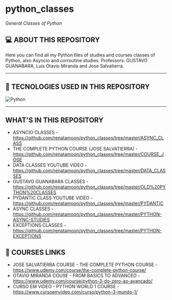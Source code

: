 # python_classes
<i>General Classes of Python</i>

## <a id="repo"> 💻 ABOUT THIS REPOSITORY</a>

Here you can find all my Python files of studies and courses classes of Python, also Asyncio and corroutine studies. 
Professors: GUSTAVO GUANABARA, Luis Otavio Miranda and Jose Salvatierra.

<hr>
  
## <a id="tec"> 🧪 TECNOLOGIES USED IN THIS REPOSITORY </a>

![Python](https://img.shields.io/badge/Python-3776AB?style=for-the-badge&logo=python&logoColor=white)

<hr>

## <a id="whats"> WHAT'S IN THIS REPOSITORY </a>

- ASYNCIO CLASSES - https://github.com/renatamoon/python_classes/tree/master/ASYNC_CLASS
- THE COMPLETE PYTHON COURSE (JOSE SALVATIERRA) - https://github.com/renatamoon/python_classes/tree/master/COURSE_JOSE
- DATA CLASSES YOUTUBE VIDEO - https://github.com/renatamoon/python_classes/tree/master/DATA_CLASSES
- GUSTAVO GUANABARA CLASSES - https://github.com/renatamoon/python_classes/tree/master/OLD%20PYTHON%20CLASSES
- PYDANTIC CLASS YOUTUBE VIDEO - https://github.com/renatamoon/python_classes/tree/master/PYDANTIC
- ASYNC CLASSES - https://github.com/renatamoon/python_classes/tree/master/PYTHON-ASYNC-STUDIES
- EXCEPTIONS CLASSES - https://github.com/renatamoon/python_classes/tree/master/PYTHON-EXCEPTIONS
  
## <a id="links"> 🔴 COURSES LINKS </a> 

- JOSE SALVATIERRA COURSE - THE COMPLETE PYTHON COURSE - https://www.udemy.com/course/the-complete-python-course/
- OTAVIO MIRANDA COUSE - FROM BASICS TO ADVANCED - https://www.udemy.com/course/python-3-do-zero-ao-avancado/
- CURSO EM VIDEO - PYTHON WORLD 1 COURSE - https://www.cursoemvideo.com/curso/python-3-mundo-1/
